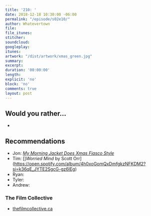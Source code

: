 ```yaml
---
title: '210: '
date: 2018-12-18 10:30:00 -06:00
permalink: "/episode/s02e10/"
author: Whatevertown
file:
file_itunes:
stitcher:
soundcloud:
googleplay:
itunes:
artwork: "/dist/artwork/xmas_green.jpg"
summary:
excerpt:
duration: '00:00:00'
length:
explicit: 'no'
block: 'no'
comments: true
layout: post
---
```


## Would you rather…
-

## Recommendations
- Jon: *[My Morning Jacket Does Xmas Fiasco Style](https://open.spotify.com/album/0kEMvaiXSyIXU0WAxKhV6c?si=cy34w4nATwyDxGZqSwBEOA)*
- Tim: []*Worried Mind* by Scott Orr](https://open.spotify.com/album/4h0xoGomQxDmfgkzNFKDM2?si=k36qE_JYTE2SgcG-gz6IEg)
- Ryan:
- Tyler:
- Andrew:

### The Film Collective
- [thefilmcollective.ca](https://www.thefilmcollective.ca)
